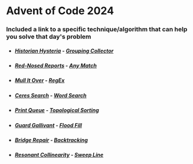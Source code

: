# Advent of Code 2024

### Included a link to a specific technique/algorithm that can help you solve that day's problem

* ##### [Historian Hysteria](https://github.com/iliyaYanev/advent-of-code-2024/tree/master/src/main/java/day_01) **-** [Grouping Collector](https://www.baeldung.com/java-groupingby-count)
* ##### [Red-Nosed Reports](https://github.com/iliyaYanev/advent-of-code-2024/tree/master/src/main/java/day_02) **-** [Any Match](https://www.geeksforgeeks.org/stream-anymatch-java-examples/)
* ##### [Mull It Over](https://github.com/iliyaYanev/advent-of-code-2024/tree/master/src/main/java/day_03) **-** [RegEx](https://www.geeksforgeeks.org/regular-expressions-in-java/)
* ##### [Ceres Search](https://github.com/iliyaYanev/advent-of-code-2024/tree/master/src/main/java/day_04) **-** [Word Search](https://www.geeksforgeeks.org/search-a-word-in-a-2d-grid-of-characters/)
* ##### [Print Queue](https://github.com/iliyaYanev/advent-of-code-2024/tree/master/src/main/java/day_05) **-** [Topological Sorting](https://www.geeksforgeeks.org/topological-sorting/)
* ##### [Guard Gallivant](https://github.com/iliyaYanev/advent-of-code-2024/tree/master/src/main/java/day_06) **-** [Flood Fill](https://en.wikipedia.org/wiki/Flood_fill)
* ##### [Bridge Repair](https://github.com/iliyaYanev/advent-of-code-2024/tree/master/src/main/java/day_07) **-** [Backtracking](https://www.geeksforgeeks.org/introduction-to-backtracking-2/)
* ##### [Resonant Collinearity](https://github.com/iliyaYanev/advent-of-code-2024/tree/master/src/main/java/day_08) **-** [Sweep Line ](https://en.wikipedia.org/wiki/Sweep_line_algorithm)
